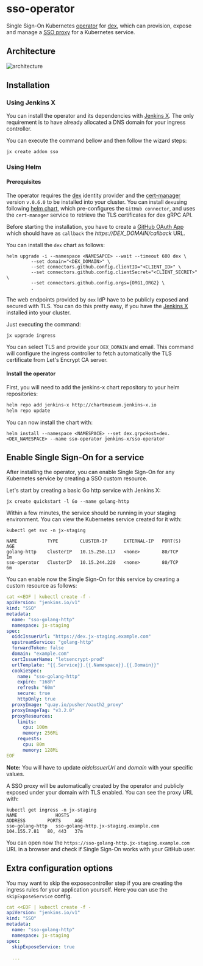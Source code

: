 # sso-operator

Single Sign-On Kubernetes [operator](https://coreos.com/operators/) for [dex](https://github.com/coreos/dex), which can provision, expose and manage a [SSO proxy](https://github.com/oauth2-proxy/oauth2-proxy) for a Kubernetes service. 

## Architecture

![architecture](images/architecture.png?row=true)

## Installation 

### Using Jenkins X

You can install the operator and its dependencies with [Jenkins X](https://jenkins-x.io/). The only requirement is to have already allocated a DNS domain for your ingress controller.


You can execute the command bellow and then follow the wizard steps:

```
jx create addon sso 
```

### Using Helm 

#### Prerequisites

The operator requires the [dex](https://github.com/dexidp/dex) identity provider and the [cert-manager](https://github.com/jetstack/cert-manager) version `v.0.6.0` to be installed into your cluster. 
You can install `dex`using following [helm chart](https://github.com/jenkins-x/dex/tree/master/charts/dex), which pre-configures the `GitHub connector`, and uses the `cert-manager` service to retrieve 
the TLS certificates for dex gRPC API.

Before starting the installation, you have to create a [GitHub OAuth App](https://github.com/settings/applications/new) which should have  as `callback` the *https://DEX_DOMAIN/callback* URL.

You can install the `dex` chart as follows:
```
helm upgrade -i --namespace <NAMESAPCE> --wait --timeout 600 dex \
         --set domain="<DEX_DOMAIN>" \
         --set connectors.github.config.clientID="<CLIENT_ID>" \ 
         --set connectors.github.config.clientSecret="<CLIENT_SECRET>" \
         --set connectors.github.config.orgs={ORG1,ORG2} \
         .
```

The web endpoints provided by `dex` IdP have to be publicly exposed and secured with TLS. You can do  this pretty easy, if you have the [Jenkins X](https://jenkins-x.io/) installed into your cluster.

Just executing the command:

```
jx upgrade ingress 
```

You can select TLS and provide your `DEX_DOMAIN` and email. This command will configure the ingress controller to fetch automatically the TLS certificate from Let's Encrypt CA server.

#### Install the operator

First, you will need to add the jenkins-x chart repository to your helm repositories:
```sh
helm repo add jenkins-x http://chartmuseum.jenkins-x.io
helm repo update
```

You can now install the chart with:
```
helm install --namespace <NAMESPACE> --set dex.grpcHost=dex.<DEX_NAMESPACE> --name sso-operator jenkins-x/sso-operator 
```

## Enable Single Sign-On for a service 

After installing the operator, you can enable Single Sign-On for any Kubernetes service by creating a SSO custom resource. 

Let's start by creating a basic Go http service with Jenkins X:

```
jx create quickstart -l Go --name golang-http
```

Within a few minutes, the service should be running in your staging environment. You can view the Kubernetes service created for it with:

```
kubectl get svc -n jx-staging

NAME           TYPE        CLUSTER-IP      EXTERNAL-IP   PORT(S)           AGE
golang-http    ClusterIP   10.15.250.117   <none>        80/TCP            1m
sso-operator   ClusterIP   10.15.244.220   <none>        80/TCP            6m
```

You can enable now the Single Sign-On for this service by creating a custom resource as follows:

```yaml
cat <<EOF | kubectl create -f -
apiVersion: "jenkins.io/v1"
kind: "SSO"
metadata:
  name: "sso-golang-http"
  namespace: jx-staging
spec:
  oidcIssuerUrl: "https://dex.jx-staging.example.com"
  upstreamService: "golang-http"
  forwardToken: false
  domain: "example.com"
  certIssuerName: "letsencrypt-prod"
  urlTemplate: "{{.Service}}.{{.Namespace}}.{{.Domain}}"
  cookieSpec:
    name: "sso-golang-http"
    expire: "168h"
    refresh: "60m"
    secure: true
    httpOnly: true
  proxyImage: "quay.io/pusher/oauth2_proxy"
  proxyImageTag: "v3.2.0"
  proxyResources:
    limits:
      cpu: 100m
      memory: 256Mi
    requests:
      cpu: 80m
      memory: 128Mi
EOF
```

__Note:__ You will have to update *oidcIssuerUrl* and *domain* with your specific values.

A SSO proxy will be automatically created by the operator and publicly exposed under your domain with TLS enabled. You can see the proxy URL with:

```
kubectl get ingress -n jx-staging
NAME              HOSTS                                                             ADDRESS        PORTS     AGE
sso-golang-http   sso-golang-http.jx-staging.example.com                            104.155.7.81   80, 443   37m
```

You can open now the `https://sso-golang-http.jx-staging.example.com` URL in a browser and check if Single Sign-On works with your GitHub user.

## Extra configuration options


You may want to skip the exposecontroller step if you are creating the ingress rules for your application yourself.  Here you can use the `skipExposeService` config.
```yaml
cat <<EOF | kubectl create -f -
apiVersion: "jenkins.io/v1"
kind: "SSO"
metadata:
  name: "sso-golang-http"
  namespace: jx-staging
spec:
  skipExposeService: true

  ...
```
